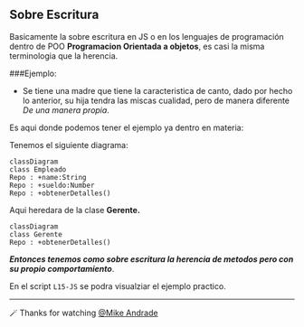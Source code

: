 ## Sobre Escritura

Basicamente la sobre escritura en JS o en los lenguajes de programación dentro de POO **Programacion Orientada a objetos**, es casi la misma terminologia que la herencia.

###Ejemplo:
- Se tiene una madre que tiene la caracteristica de canto, dado por hecho lo anterior, su hija tendra las miscas cualidad, pero de manera diferente _De una manera propia_.

Es aqui donde podemos tener el ejemplo ya dentro en materia:

Tenemos el siguiente diagrama:

 ```mermaid
 classDiagram
 class Empleado
 Repo : +name:String
 Repo : +sueldo:Number
 Repo : +obtenerDetalles()
 ```

 Aqui heredara de la clase **Gerente.**

 ```mermaid
 classDiagram
 class Gerente
 Repo : +obtenerDetalles()
 ```
 
 **_Entonces tenemos como sobre escritura la herencia de metodos pero con su propio comportamiento_**.

 En el script `L15-JS` se podra visualziar el ejemplo practico.

 ---

🪄 Thanks for watching [@Mike Andrade](https://github.com/Mike-std-cpu)